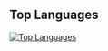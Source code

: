 ## Top Languages

[![Top Languages](https://github-readme-stats.vercel.app/api/top-langs/?username=camerongineer&layout=compact)](https://github.com/anuraghazra/github-readme-stats)
